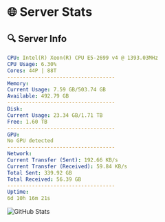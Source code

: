 # 🌐 Server Stats
## 🔍 Server Info
```yaml
CPU: Intel(R) Xeon(R) CPU E5-2699 v4 @ 1393.03MHz
CPU Usage: 6.30%
Cores: 44P | 88T
-----------------------------------
Memory:
Current Usage: 7.59 GB/503.74 GB
Available: 492.79 GB
-----------------------------------
Disk:
Current Usage: 23.34 GB/1.71 TB
Free: 1.60 TB
-----------------------------------
GPU:
No GPU detected
-----------------------------------
Network:
Current Transfer (Sent): 192.66 KB/s
Current Transfer (Received): 59.84 KB/s
Total Sent: 339.92 GB
Total Received: 56.39 GB
-----------------------------------
Uptime:
6d 10h 16m 21s
```
![GitHub Stats](https://img.shields.io/badge/Updated-2025-04-26_03:25:09-blue)
